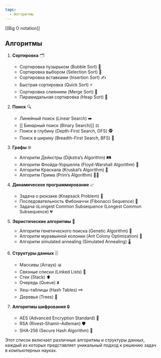 ```yaml
---
tags:
  - Алгоритмы
---
```

[[Big O notation]]

## Алгоритмы

1. **Сортировка** 🗂️
   - Сортировка пузырьком (Bubble Sort) 🔄
   - Сортировка выбором (Selection Sort) 🎯
   - Сортировка вставками (Insertion Sort) ✍️
   - Быстрая сортировка (Quick Sort) ⚡
   - Сортировка слиянием (Merge Sort) 🔗
   - Пирамидальная сортировка (Heap Sort) 🍂

2. **Поиск** 🔍
   - Линейный поиск (Linear Search) ➡️
   - [[ Бинарный поиск (Binary Search)]] ⚖️
   - Поиск в глубину (Depth-First Search, DFS) 🕵️
   - Поиск в ширину (Breadth-First Search, BFS) 🧭

3. **Графы** 🌐
   - Алгоритм Дейкстры (Dijkstra’s Algorithm) 🛤️
   - Алгоритм Флойда-Уоршелла (Floyd-Warshall Algorithm) 🔄
   - Алгоритм Краскала (Kruskal’s Algorithm) 🔗
   - Алгоритм Прима (Prim’s Algorithm) 👷‍♀️

4. **Динамическое программирование** 📈
   - Задача о рюкзаке (Knapsack Problem) 🎒
   - Последовательность Фибоначчи (Fibonacci Sequence) 🔢
   - Задача оLongest Common Subsequence (Longest Common Subsequence) 💔

5. **Эвристические алгоритмы** 🧩
   - Алгоритм генетического поиска (Genetic Algorithm) 🧬
   - Алгоритм муравьиной колонии (Ant Colony Optimization) 🐜
   - Алгоритм simulated annealing (Simulated Annealing) 🌡️

6. **Структуры данных** 🗄️
   - Массивы (Arrays) 📊
   - Связные списки (Linked Lists) 🔗
   - Стек (Stack) ⬆️
   - Очередь (Queue) ⬇️
   - Хеш-таблицы (Hash Tables) 🗝️
   - Деревья (Trees) 🌳

7. **Алгоритмы шифрования** 🔒
   - AES (Advanced Encryption Standard) 🔑
   - RSA (Rivest–Shamir–Adleman) 🛡️
   - SHA-256 (Secure Hash Algorithm) 📏

Этот список включает различные алгоритмы и структуры данных, каждый из которых представляет уникальный подход к решению задач в компьютерных науках.